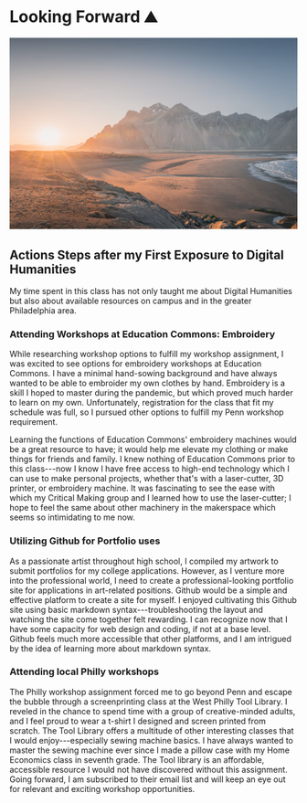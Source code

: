 # Looking Forward ⛰️

![alt text](assets/mountainbackground.png)

## Actions Steps after my First Exposure to Digital Humanities

My time spent in this class has not only taught me about Digital Humanities but also about available resources on campus and in the greater Philadelphia area. 

### Attending Workshops at Education Commons: Embroidery

While researching workshop options to fulfill my workshop assignment, I was excited to see options for embroidery workshops at Education Commons. I have a minimal hand-sowing background and have always wanted to be able to embroider my own clothes by hand. Embroidery is a skill I hoped to master during the pandemic, but which proved much harder to learn on my own. Unfortunately, registration for the class that fit my schedule was full, so I pursued other options to fulfill my Penn workshop requirement.

Learning the functions of Education Commons' embroidery machines would be a great resource to have; it would help me elevate my clothing or make things for friends and family. I knew nothing of Education Commons prior to this class---now I know I have free access to high-end technology which I can use to make personal projects, whether that's with a laser-cutter, 3D printer, or embroidery machine. It was fascinating to see the ease with which my Critical Making group and I learned how to use the laser-cutter; I hope to feel the same about other machinery in the makerspace which seems so intimidating to me now.
   
### Utilizing Github for Portfolio uses

As a passionate artist throughout high school, I compiled my artwork to submit portfolios for my college applications. However, as I venture more into the professional world, I need to create a professional-looking portfolio site for applications in art-related positions. Github would be a simple and effective platform to create a site for myself. I enjoyed cultivating this Github site using basic markdown syntax---troubleshooting the layout and watching the site come together felt rewarding. I can recognize now that I have some capacity for web design and coding, if not at a base level. Github feels much more accessible that other platforms, and I am intrigued by the idea of learning more about markdown syntax.
  
### Attending local Philly workshops

The Philly workshop assignment forced me to go beyond Penn and escape the bubble through a screenprinting class at the West Philly Tool Library. I reveled in the chance to spend time with a group of creative-minded adults, and I feel proud to wear a t-shirt I designed and screen printed from scratch. The Tool Library offers a multitude of other interesting classes that I would enjoy---especially sewing machine basics. I have always wanted to master the sewing machine ever since I made a pillow case with my Home Economics class in seventh grade. The Tool library is an affordable, accessible resource I would not have discovered without this assignment. Going forward, I am subscribed to their email list and will keep an eye out for relevant and exciting workshop opportunities. 
